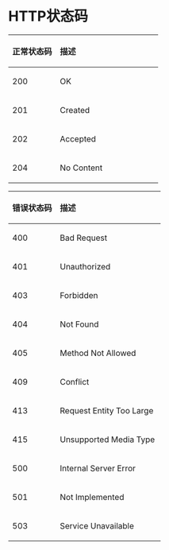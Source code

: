 # HTTP状态码<a name="ZH-CN_TOPIC_0065827313"></a>

<a name="zh-cn_topic_0057973167_table48365715151533"></a>
<table><thead align="left"><tr id="zh-cn_topic_0057973167_row59330525151533"><th class="cellrowborder" valign="top" width="31.77%" id="mcps1.1.3.1.1"><p id="zh-cn_topic_0057973167_p15165511151545"><a name="zh-cn_topic_0057973167_p15165511151545"></a><a name="zh-cn_topic_0057973167_p15165511151545"></a>正常状态码</p>
</th>
<th class="cellrowborder" valign="top" width="68.23%" id="mcps1.1.3.1.2"><p id="zh-cn_topic_0057973167_p52429700151545"><a name="zh-cn_topic_0057973167_p52429700151545"></a><a name="zh-cn_topic_0057973167_p52429700151545"></a>描述</p>
</th>
</tr>
</thead>
<tbody><tr id="zh-cn_topic_0057973167_row12292938151533"><td class="cellrowborder" valign="top" width="31.77%" headers="mcps1.1.3.1.1 "><p id="zh-cn_topic_0057973167_p56904934151542"><a name="zh-cn_topic_0057973167_p56904934151542"></a><a name="zh-cn_topic_0057973167_p56904934151542"></a>200</p>
</td>
<td class="cellrowborder" valign="top" width="68.23%" headers="mcps1.1.3.1.2 "><p id="zh-cn_topic_0057973167_p39395831151542"><a name="zh-cn_topic_0057973167_p39395831151542"></a><a name="zh-cn_topic_0057973167_p39395831151542"></a>OK</p>
</td>
</tr>
<tr id="zh-cn_topic_0057973167_row12140043151533"><td class="cellrowborder" valign="top" width="31.77%" headers="mcps1.1.3.1.1 "><p id="zh-cn_topic_0057973167_p57512728151542"><a name="zh-cn_topic_0057973167_p57512728151542"></a><a name="zh-cn_topic_0057973167_p57512728151542"></a>201</p>
</td>
<td class="cellrowborder" valign="top" width="68.23%" headers="mcps1.1.3.1.2 "><p id="zh-cn_topic_0057973167_p57188979151542"><a name="zh-cn_topic_0057973167_p57188979151542"></a><a name="zh-cn_topic_0057973167_p57188979151542"></a>Created</p>
</td>
</tr>
<tr id="zh-cn_topic_0057973167_row18097829151533"><td class="cellrowborder" valign="top" width="31.77%" headers="mcps1.1.3.1.1 "><p id="zh-cn_topic_0057973167_p35980387151542"><a name="zh-cn_topic_0057973167_p35980387151542"></a><a name="zh-cn_topic_0057973167_p35980387151542"></a>202</p>
</td>
<td class="cellrowborder" valign="top" width="68.23%" headers="mcps1.1.3.1.2 "><p id="zh-cn_topic_0057973167_p15559304151542"><a name="zh-cn_topic_0057973167_p15559304151542"></a><a name="zh-cn_topic_0057973167_p15559304151542"></a>Accepted</p>
</td>
</tr>
<tr id="zh-cn_topic_0057973167_row65616984151533"><td class="cellrowborder" valign="top" width="31.77%" headers="mcps1.1.3.1.1 "><p id="zh-cn_topic_0057973167_p18358279151542"><a name="zh-cn_topic_0057973167_p18358279151542"></a><a name="zh-cn_topic_0057973167_p18358279151542"></a>204</p>
</td>
<td class="cellrowborder" valign="top" width="68.23%" headers="mcps1.1.3.1.2 "><p id="zh-cn_topic_0057973167_p52992374151542"><a name="zh-cn_topic_0057973167_p52992374151542"></a><a name="zh-cn_topic_0057973167_p52992374151542"></a>No Content</p>
</td>
</tr>
</tbody>
</table>

<a name="zh-cn_topic_0057973167_table28267100"></a>
<table><thead align="left"><tr id="zh-cn_topic_0057973167_row30325805"><th class="cellrowborder" valign="top" width="31.319999999999997%" id="mcps1.1.3.1.1"><p id="zh-cn_topic_0057973167_p40471155"><a name="zh-cn_topic_0057973167_p40471155"></a><a name="zh-cn_topic_0057973167_p40471155"></a>错误状态码</p>
</th>
<th class="cellrowborder" valign="top" width="68.67999999999999%" id="mcps1.1.3.1.2"><p id="zh-cn_topic_0057973167_p56938129"><a name="zh-cn_topic_0057973167_p56938129"></a><a name="zh-cn_topic_0057973167_p56938129"></a>描述</p>
</th>
</tr>
</thead>
<tbody><tr id="zh-cn_topic_0057973167_row48585776"><td class="cellrowborder" valign="top" width="31.319999999999997%" headers="mcps1.1.3.1.1 "><p id="zh-cn_topic_0057973167_p43133816"><a name="zh-cn_topic_0057973167_p43133816"></a><a name="zh-cn_topic_0057973167_p43133816"></a>400</p>
</td>
<td class="cellrowborder" valign="top" width="68.67999999999999%" headers="mcps1.1.3.1.2 "><p id="zh-cn_topic_0057973167_p4178192"><a name="zh-cn_topic_0057973167_p4178192"></a><a name="zh-cn_topic_0057973167_p4178192"></a>Bad Request</p>
</td>
</tr>
<tr id="zh-cn_topic_0057973167_row37603729"><td class="cellrowborder" valign="top" width="31.319999999999997%" headers="mcps1.1.3.1.1 "><p id="zh-cn_topic_0057973167_p26003237"><a name="zh-cn_topic_0057973167_p26003237"></a><a name="zh-cn_topic_0057973167_p26003237"></a>401</p>
</td>
<td class="cellrowborder" valign="top" width="68.67999999999999%" headers="mcps1.1.3.1.2 "><p id="zh-cn_topic_0057973167_p25887453"><a name="zh-cn_topic_0057973167_p25887453"></a><a name="zh-cn_topic_0057973167_p25887453"></a>Unauthorized</p>
</td>
</tr>
<tr id="zh-cn_topic_0057973167_row31660490"><td class="cellrowborder" valign="top" width="31.319999999999997%" headers="mcps1.1.3.1.1 "><p id="zh-cn_topic_0057973167_p14362932"><a name="zh-cn_topic_0057973167_p14362932"></a><a name="zh-cn_topic_0057973167_p14362932"></a>403</p>
</td>
<td class="cellrowborder" valign="top" width="68.67999999999999%" headers="mcps1.1.3.1.2 "><p id="zh-cn_topic_0057973167_p22546871"><a name="zh-cn_topic_0057973167_p22546871"></a><a name="zh-cn_topic_0057973167_p22546871"></a>Forbidden</p>
</td>
</tr>
<tr id="zh-cn_topic_0057973167_row1595249"><td class="cellrowborder" valign="top" width="31.319999999999997%" headers="mcps1.1.3.1.1 "><p id="zh-cn_topic_0057973167_p62106315"><a name="zh-cn_topic_0057973167_p62106315"></a><a name="zh-cn_topic_0057973167_p62106315"></a>404</p>
</td>
<td class="cellrowborder" valign="top" width="68.67999999999999%" headers="mcps1.1.3.1.2 "><p id="zh-cn_topic_0057973167_p64555601"><a name="zh-cn_topic_0057973167_p64555601"></a><a name="zh-cn_topic_0057973167_p64555601"></a>Not Found</p>
</td>
</tr>
<tr id="zh-cn_topic_0057973167_row44129505"><td class="cellrowborder" valign="top" width="31.319999999999997%" headers="mcps1.1.3.1.1 "><p id="zh-cn_topic_0057973167_p17720149"><a name="zh-cn_topic_0057973167_p17720149"></a><a name="zh-cn_topic_0057973167_p17720149"></a>405</p>
</td>
<td class="cellrowborder" valign="top" width="68.67999999999999%" headers="mcps1.1.3.1.2 "><p id="zh-cn_topic_0057973167_p26045994"><a name="zh-cn_topic_0057973167_p26045994"></a><a name="zh-cn_topic_0057973167_p26045994"></a>Method Not Allowed</p>
</td>
</tr>
<tr id="zh-cn_topic_0057973167_row33087360"><td class="cellrowborder" valign="top" width="31.319999999999997%" headers="mcps1.1.3.1.1 "><p id="zh-cn_topic_0057973167_p62830537"><a name="zh-cn_topic_0057973167_p62830537"></a><a name="zh-cn_topic_0057973167_p62830537"></a>409</p>
</td>
<td class="cellrowborder" valign="top" width="68.67999999999999%" headers="mcps1.1.3.1.2 "><p id="zh-cn_topic_0057973167_p56108742"><a name="zh-cn_topic_0057973167_p56108742"></a><a name="zh-cn_topic_0057973167_p56108742"></a>Conflict</p>
</td>
</tr>
<tr id="zh-cn_topic_0057973167_row35216636"><td class="cellrowborder" valign="top" width="31.319999999999997%" headers="mcps1.1.3.1.1 "><p id="zh-cn_topic_0057973167_p33975267"><a name="zh-cn_topic_0057973167_p33975267"></a><a name="zh-cn_topic_0057973167_p33975267"></a>413</p>
</td>
<td class="cellrowborder" valign="top" width="68.67999999999999%" headers="mcps1.1.3.1.2 "><p id="zh-cn_topic_0057973167_p533234"><a name="zh-cn_topic_0057973167_p533234"></a><a name="zh-cn_topic_0057973167_p533234"></a>Request Entity Too Large</p>
</td>
</tr>
<tr id="zh-cn_topic_0057973167_row4799113"><td class="cellrowborder" valign="top" width="31.319999999999997%" headers="mcps1.1.3.1.1 "><p id="zh-cn_topic_0057973167_p53183848"><a name="zh-cn_topic_0057973167_p53183848"></a><a name="zh-cn_topic_0057973167_p53183848"></a>415</p>
</td>
<td class="cellrowborder" valign="top" width="68.67999999999999%" headers="mcps1.1.3.1.2 "><p id="zh-cn_topic_0057973167_p12924420"><a name="zh-cn_topic_0057973167_p12924420"></a><a name="zh-cn_topic_0057973167_p12924420"></a>Unsupported Media Type</p>
</td>
</tr>
<tr id="zh-cn_topic_0057973167_row49210916"><td class="cellrowborder" valign="top" width="31.319999999999997%" headers="mcps1.1.3.1.1 "><p id="zh-cn_topic_0057973167_p26661221"><a name="zh-cn_topic_0057973167_p26661221"></a><a name="zh-cn_topic_0057973167_p26661221"></a>500</p>
</td>
<td class="cellrowborder" valign="top" width="68.67999999999999%" headers="mcps1.1.3.1.2 "><p id="zh-cn_topic_0057973167_p12075287"><a name="zh-cn_topic_0057973167_p12075287"></a><a name="zh-cn_topic_0057973167_p12075287"></a>Internal Server Error</p>
</td>
</tr>
<tr id="zh-cn_topic_0057973167_row41568721"><td class="cellrowborder" valign="top" width="31.319999999999997%" headers="mcps1.1.3.1.1 "><p id="zh-cn_topic_0057973167_p11623279"><a name="zh-cn_topic_0057973167_p11623279"></a><a name="zh-cn_topic_0057973167_p11623279"></a>501</p>
</td>
<td class="cellrowborder" valign="top" width="68.67999999999999%" headers="mcps1.1.3.1.2 "><p id="zh-cn_topic_0057973167_p1961553"><a name="zh-cn_topic_0057973167_p1961553"></a><a name="zh-cn_topic_0057973167_p1961553"></a>Not Implemented</p>
</td>
</tr>
<tr id="zh-cn_topic_0057973167_row17653984"><td class="cellrowborder" valign="top" width="31.319999999999997%" headers="mcps1.1.3.1.1 "><p id="zh-cn_topic_0057973167_p20686563"><a name="zh-cn_topic_0057973167_p20686563"></a><a name="zh-cn_topic_0057973167_p20686563"></a>503</p>
</td>
<td class="cellrowborder" valign="top" width="68.67999999999999%" headers="mcps1.1.3.1.2 "><p id="zh-cn_topic_0057973167_p64998944"><a name="zh-cn_topic_0057973167_p64998944"></a><a name="zh-cn_topic_0057973167_p64998944"></a>Service Unavailable</p>
</td>
</tr>
</tbody>
</table>

